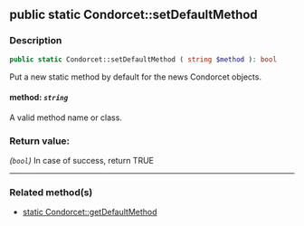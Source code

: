 ## public static Condorcet::setDefaultMethod

### Description    

```php
public static Condorcet::setDefaultMethod ( string $method ): bool
```

Put a new static method by default for the news Condorcet objects.
    

#### **method:** *```string```*   
A valid method name or class.    


### Return value:   

*(```bool```)* In case of success, return TRUE


---------------------------------------

### Related method(s)      

* [static Condorcet::getDefaultMethod](/Docs/ApiReferences/Condorcet%20Class/public%20static%20Condorcet--getDefaultMethod.md)    
